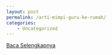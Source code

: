 ```yaml
---
layout: post
permalink: /arti-mimpi-guru-ke-rumah/
categories:
    - Uncategorized
---
```


[Baca Selengkapnya](/01)